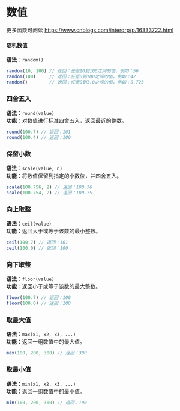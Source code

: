 # 数值

更多函数可阅读 https://www.cnblogs.com/interdrp/p/16333722.html


#### 随机数值
**语法**：`random()`
```javascript
random(10, 100) // 返回：任意10到100之间的值，例如：56
random(100)     // 返回：任意0到100之间的值，例如：42
random()        // 返回：任意0到1.0之间的值，例如：0.723
```


### 四舍五入
**语法**：`round(value)`  
**功能**：对数值进行标准四舍五入，返回最近的整数。
```javascript
round(100.7) // 返回：101
round(100.4) // 返回：100
```

### 保留小数
**语法**：`scale(value, n)`  
**功能**：将数值保留到指定的小数位，并四舍五入。
```javascript
scale(100.756, 2) // 返回：100.76
scale(100.754, 2) // 返回：100.75
```

### 向上取整
**语法**：`ceil(value)`  
**功能**：返回大于或等于该数的最小整数。
```javascript
ceil(100.7) // 返回：101
ceil(100.0) // 返回：100
```

### 向下取整
**语法**：`floor(value)`  
**功能**：返回小于或等于该数的最大整数。
```javascript
floor(100.7) // 返回：100
floor(100.0) // 返回：100
```


### 取最大值
**语法**：`max(x1, x2, x3, ...)`  
**功能**：返回一组数值中的最大值。
```javascript
max(100, 200, 300) // 返回：300
```

### 取最小值
**语法**：`min(x1, x2, x3, ...)`  
**功能**：返回一组数值中的最小值。
```javascript
min(100, 200, 300) // 返回：100
```
